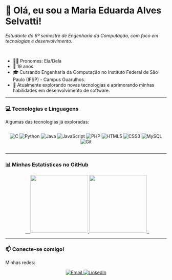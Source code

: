 # 👋 Olá, eu sou a Maria Eduarda Alves Selvatti!

<p align="left">
  <em>Estudante do 6º semestre de Engenharia da Computação, com foco em tecnologias e desenvolvimento.</em>
</p>

<br>

- 👩‍💻 Pronomes: Ela/Dela
- 🎂 19 anos
- 🎓 Cursando Engenharia da Computação no Instituto Federal de São Paulo (IFSP) - Campus Guarulhos.
- 🌱 Atualmente explorando novas tecnologias e aprimorando minhas habilidades em desenvolvimento de software.

---

### 💻 Tecnologias e Linguagens

Algumas das tecnologias já exploradas:

<p style="display: inline-block;" align="center">
  <img src="https://img.shields.io/badge/C-00599C?style=for-the-badge&logo=c&logoColor=white" alt="C">
  <img src="https://img.shields.io/badge/Python-3776AB?style=for-the-badge&logo=python&logoColor=white" alt="Python">
  <img src="https://img.shields.io/badge/Java-ED8B00?style=for-the-badge&logo=openjdk&logoColor=white" alt="Java">
  <img src="https://img.shields.io/badge/JavaScript-F7DF1E?style=for-the-badge&logo=javascript&logoColor=black" alt="JavaScript">
  <img src="https://img.shields.io/badge/PHP-777BB4?style=for-the-badge&logo=php&logoColor=white" alt="PHP">
  <img src="https://img.shields.io/badge/HTML5-E34F26?style=for-the-badge&logo=html5&logoColor=white" alt="HTML5">
  <img src="https://img.shields.io/badge/CSS3-1572B6?style=for-the-badge&logo=css3&logoColor=white" alt="CSS3">
  <img src="https://img.shields.io/badge/MySQL-4479A1?style=for-the-badge&logo=mysql&logoColor=white" alt="MySQL">
  <img src="https://img.shields.io/badge/GIT-F05032?style=for-the-badge&logo=git&logoColor=white" alt="Git">
</p>

---

### 📊 Minhas Estatísticas no GitHub

<p align="center">
  <a href="https://github.com/dudaselvatti">
    <img height="180em" src="https://github-readme-stats.vercel.app/api?username=dudaselvatti&show_icons=true&theme=dracula&include_all_commits=true&count_private=true"/>
    <img height="180em" src="https://github-readme-streak-stats.herokuapp.com/?user=dudaselvatti&theme=dracula&date_format=j%20M%5B%20Y%5D"/>
  </a>
</p>

---

### 📫 Conecte-se comigo!

Minhas redes:
<p align="center">
<a href="mailto:selvattifsp@gmail.com" target="_blank">
  <img src="https://img.shields.io/badge/Email-D14836?style=for-the-badge&logo=gmail&logoColor=white" alt="Email">
</a>
<a href="https://www.linkedin.com/in/maria-eduarda-alves-selvatti-1b05252ba/" target="_blank">
  <img src="https://img.shields.io/badge/LinkedIn-0077B5?style=for-the-badge&logo=linkedin&logoColor=white" alt="LinkedIn">
</a>
</p>
